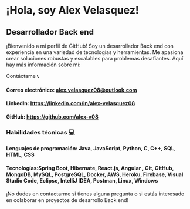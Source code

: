 # ¡Hola, soy Alex Velasquez! 
## Desarrollador Back end

¡Bienvenido a mi perfil de GitHub! Soy un desarrollador Back end con experiencia en una variedad de tecnologías y herramientas. Me apasiona crear soluciones robustas y escalables para problemas desafiantes. Aquí hay más información sobre mí:



Contáctame **📞**
#### Correo electrónico: alex.velasquez08@outlook.com
#### LinkedIn: https://linkedin.com/in/alex-velasquez08
#### GitHub: https://github.com/alex-v08

### Habilidades técnicas 💻
#### Lenguajes de programación: Java, JavaScript, Python, C, C++, SQL, HTML, CSS

#### Tecnologías:Spring Boot, Hibernate, React.js, Angular , Git, GitHub, MongoDB, MySQL, PostgreSQL, Docker, AWS, Heroku, Firebase, Visual Studio Code, Eclipse, IntelliJ IDEA, Postman, Linux, Windows


¡No dudes en contactarme si tienes alguna pregunta o si estás interesado en colaborar en proyectos de desarrollo Back end!